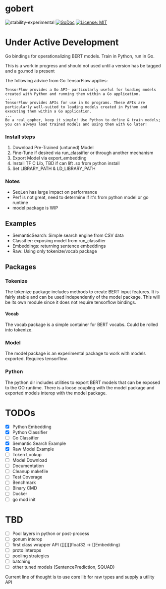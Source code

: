 # gobert
![stability-experimental](https://img.shields.io/badge/stability-experimental-orange.svg)
[![GoDoc](https://godoc.org/github.com/buckhx/gobert?status.svg)](https://godoc.org/github.com/buckhx/gobert)
[![License: MIT](https://img.shields.io/badge/License-MIT-yellow.svg)](https://opensource.org/licenses/MIT)

# Under Active Development

Go bindings for operationalizing BERT models. Train in Python, run in Go.

This is a work in progress and should not used until a version has be tagged and a go.mod is present

The following advice from Go TensorFlow applies:
```
TensorFlow provides a Go API— particularly useful for loading models created with Python and running them within a Go application.
...
TensorFlow provides APIs for use in Go programs. These APIs are particularly well-suited to loading models created in Python and executing them within a Go application.
...
Be a real gopher, keep it simple! Use Python to define & train models; you can always load trained models and using them with Go later!
```

### Install steps

1. Download Pre-Trained (untuned) Model
2. Fine-Tune if desired via run_classifier or through another mechanism
3. Export Model via export_embedding
4. Install TF C Lib, TBD if can lift .so from python install
5. Set LIBRARY_PATH & LD_LIBRARY_PATH

### Notes

* SeqLen has large impact on performance
* Perf is not great, need to determine if it's from python model or go runtime
* model package is WIP

## Examples

* SemanticSearch: Simple search engine from CSV data
* Classifier: exposing model from run_classifier
* Embeddings: returning sentence embeddings
* Raw: Using only tokenize/vocab package

## Packages

### Tokenize

The tokenize package includes methods to create BERT input features. It is fairly stable and can be used independently of the model package.
This will be its own module since it does not require tensorflow bindings.

#### Vocab

The vocab package is a simple container for BERT vocabs. Could be rolled into tokenize.

###  Model

The model package is an experimental package to work with models exported. Requires tensorflow.

### Python

The python dir includes utilities to export BERT models that can be exposed to the GO runtime.
There is a loose coupling with the model package and exported models interop with the model package.


# TODOs
- [X] Python Embedding
- [X] Python Classifier
- [ ] Go Classifier
- [X] Semantic Search Example
- [X] Raw Model Example
- [ ] Token Lookup
- [ ] Model Download
- [ ] Documentation
- [ ] Cleanup makefile
- [ ] Test Coverage 
- [ ] Benchmark
- [ ] Binary CMD
- [ ] Docker
- [ ] go mod init

# TBD
- [ ] Pool layers in python or post-process
- [ ] gonum interop
- [ ] first class wrapper API ([][][]float32 -> []Embedding)
- [ ] proto interops
- [ ] pooling strategies
- [ ] batching
- [ ] other tuned models (SentencePrediction, SQUAD)

Current line of thought is to use core lib for raw types and supply a utility API
